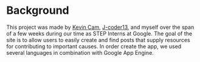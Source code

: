 # Background
This project was made by [Kevin Cam](https://github.com/kev1n80), [J-coder13](https://github.com/J-coder13), and myself over the span of a few weeks during our time as STEP Interns at Google. The goal of the site is to allow users to easily create and find posts that supply resources for contributing to important causes. In order create the app, we used several languages in combination with Google App Engine.
